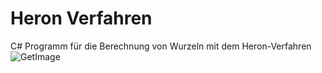 # Heron Verfahren
C# Programm für die Berechnung von Wurzeln mit dem Heron-Verfahren
![GetImage](https://user-images.githubusercontent.com/113312608/222750286-a1c0cd6c-8c23-4e43-be19-a169e7692faa.png)

